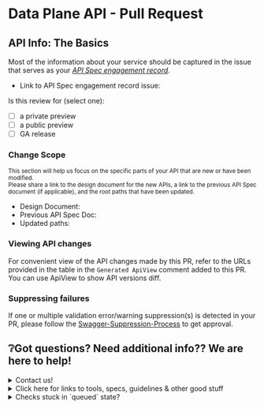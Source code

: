 # Data Plane API - Pull Request
<!-- 🚨🚨🚨 Replace this line with a summary and reason for these changes to your data plane API 🚨🚨🚨 -->

## API Info: The Basics
Most of the information about your service should be captured in the issue that serves as your [*API Spec engagement record*](https://aka.ms/azsdk/onboarding/restapischedule).

* Link to API Spec engagement record issue:

Is this review for (select one):

- [ ] a private preview
- [ ] a public preview
- [ ] GA release

### Change Scope

<sup>This section will help us focus on the specific parts of your API that are new or have been modified. <br/>Please share a link to the design document for the new APIs, a link to the previous API Spec document (if applicable), and the root paths that have been updated. </sup>
* Design Document:
* Previous API Spec Doc:
* Updated paths:

### Viewing API changes

For convenient view of the API changes made by this PR, refer to the URLs provided in the table 
in the `Generated ApiView` comment added to this PR. You can use ApiView to show API versions diff. 

### Suppressing failures

If one or multiple validation error/warning suppression(s) is detected in your PR, please follow the 
[Swagger-Suppression-Process](https://aka.ms/pr-suppressions) 
to get approval.

## ❔Got questions? Need additional info?? We are here to help!

<details>
  <summary> Contact us!</summary>

The [Azure API Review Board](https://aka.ms/azsdk/onboarding/restapischedule) is dedicated to helping you create amazing APIs. You can read about our mission and learn more about our process on our [wiki](https://aka.ms/azsdk/onboarding/restapischedule).
* 💬 [Teams Channel](https://teams.microsoft.com/l/channel/19%3a3ebb18fded0e47938f998e196a52952f%40thread.tacv2/General?groupId=1a10b50c-e870-4fe0-8483-bf5542a8d2d8&tenantId=72f988bf-86f1-41af-91ab-2d7cd011db47)
* 💌 [email](mailto://azureapirbcore@microsoft.com)

</details>

<details>
  <summary>Click here for links to tools, specs, guidelines & other good stuff</summary>

### Tooling

 * [Open API validation tools](https://aka.ms/swaggertools) were run on this PR. Go here to see [how to fix errors](https://aka.ms/ci-fix)
 * [Spectral Linting](https://github.com/Azure/azure-api-style-guide/blob/main/README.md)
 * [Open API Hub](https://aka.ms/openapiportal)

### Guidelines & Specifications

 * [Azure REST API Guidelines](https://aka.ms/azapi/guidelines)
 * [OpenAPI Style Guidelines](https://aka.ms/azapi/style)
 * [Azure Breaking Change Policy](https://aka.ms/AzBreakingChangesPolicy)

### Helpful Links

 * [Schedule a data plane REST API spec review](https://aka.ms/azsdk/onboarding/restapischedule)

</details>

<details>
  <summary>Checks stuck in `queued` state?</summary>
If the PR CI checks appear to be stuck in `queued` state, please add a comment with contents `/azp run`.
This should result in a new comment denoting a `PR validation pipeline` has started and the checks should be updated after few minutes.  
</details>
